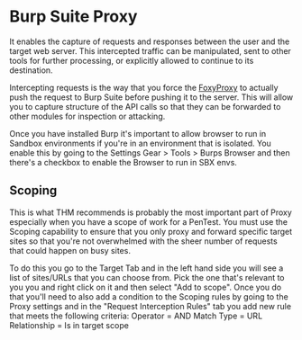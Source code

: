 # Burp Suite Proxy

It enables the capture of requests and responses between the user and the target web server. This intercepted traffic can be manipulated, sent to other tools for further processing, or explicitly allowed to continue to its destination.

Intercepting requests is the way that you force the [FoxyProxy](https://addons.mozilla.org/en-US/firefox/addon/foxyproxy-basic/) to actually push the request to Burp Suite before pushing it to the server. This will allow you to capture structure of the API calls so that they can be forwarded to other modules for inspection or attacking.


Once you have installed Burp it's important to allow browser to run in Sandbox environments if you're in an environment that is isolated. You enable this by going to the Settings Gear > Tools > Burps Browser and then there's a checkbox to enable the Browser to run in SBX envs.

## Scoping
This is what THM recommends is probably the most important part of Proxy especially when you have a scope of work for a PenTest. You must use the Scoping capability to ensure that you only proxy and forward specific target sites so that you're not overwhelmed with the sheer number of requests that could happen on busy sites.

To do this you go to the Target Tab and in the left hand side you will see a list of sites/URLs that you can choose from. Pick the one that's relevant to you you and right click on it and then select "Add to scope". Once you do that you'll need to also add a condition to the Scoping rules by going to the Proxy settings and in the "Request Interception Rules" tab you add new rule that meets the following criteria:
Operator = AND
Match Type = URL
Relationship = Is in target scope